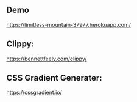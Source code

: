 ## Demo
https://limitless-mountain-37977.herokuapp.com/

## Clippy: 
https://bennettfeely.com/clippy/

## CSS Gradient Generater:
https://cssgradient.io/